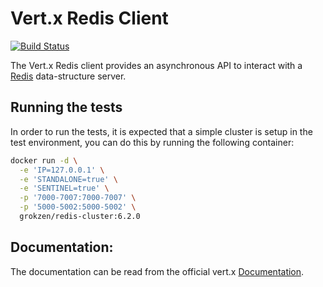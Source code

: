# Vert.x Redis Client

[![Build Status](https://github.com/vert-x3/vertx-redis-client/workflows/CI/badge.svg?branch=master)](https://github.com/vert-x3/vertx-redis-client/actions?query=workflow%3ACI)

The Vert.x Redis client provides an asynchronous API to interact with a [Redis](http://redis.io) data-structure server.

## Running the tests

In order to run the tests, it is expected that a simple cluster is setup in the test environment, you can do this by
running the following container:

```bash
docker run -d \
  -e 'IP=127.0.0.1' \
  -e 'STANDALONE=true' \
  -e 'SENTINEL=true' \
  -p '7000-7007:7000-7007' \
  -p '5000-5002:5000-5002' \
  grokzen/redis-cluster:6.2.0
```

## Documentation:

The documentation can be read from the official vert.x [Documentation](http://vertx.io/docs/vertx-redis-client/java/).
